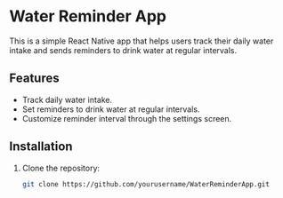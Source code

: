 # Water Reminder App

This is a simple React Native app that helps users track their daily water intake and sends reminders to drink water at regular intervals.

## Features

- Track daily water intake.
- Set reminders to drink water at regular intervals.
- Customize reminder interval through the settings screen.

## Installation

1. Clone the repository:
   ```bash
   git clone https://github.com/yourusername/WaterReminderApp.git
   ```
